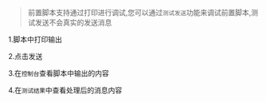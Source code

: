 > 前置脚本支持通过打印进行调试,您可以通过`测试发送`功能来调试前置脚本,测试发送不会真实的发送消息

1.脚本中打印输出

2.点击发送

3.在`控制台`查看脚本中输出的内容

4.在`测试结果`中查看处理后的消息内容
